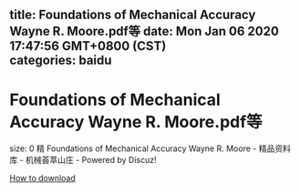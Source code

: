 
title: Foundations of Mechanical Accuracy Wayne R. Moore.pdf等
date: Mon Jan 06 2020 17:47:56 GMT+0800 (CST)    
categories: baidu
---

# Foundations of Mechanical Accuracy Wayne R. Moore.pdf等
size: 0
 精 Foundations of Mechanical Accuracy Wayne R. Moore - 精品资料库 - 机械荟萃山庄 - Powered by Discuz!
 

[How to download](https://bpcam.bemobtrk.com/go/2ceec3aa-1ca2-46d6-b9ff-aaa5c184517c?jno=986)